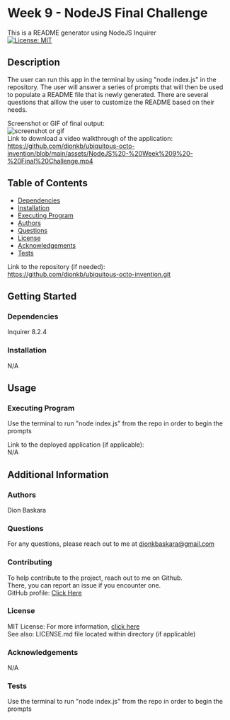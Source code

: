 # Week 9 - NodeJS Final Challenge

  This is a README generator using NodeJS Inquirer  
  [![License: MIT](https://img.shields.io/badge/License-MIT-yellow.svg)](https://opensource.org/licenses/MIT)

  ## Description

  The user can run this app in the terminal by using "node index.js" in the repository. The user will answer a series of prompts that will then be used to populate a README file that is newly generated. There are several questions that alllow the user to customize the README based on their needs.

  Screenshot or GIF of final output:  
  ![screenshot or gif](./assets/NodeJS%20-%20Week%209%20-%20Final%20Challenge.gif)  
  Link to download a video walkthrough of the application:  
  https://github.com/dionkb/ubiquitous-octo-invention/blob/main/assets/NodeJS%20-%20Week%209%20-%20Final%20Challenge.mp4

  ## Table of Contents
  * [Dependencies](#dependencies)
  * [Installation](#installation)
  * [Executing Program](#execution)
  * [Authors](#authors)
  * [Questions](#questions)
  * [License](#license)
  * [Acknowledgements](#acknowledgements)
  * [Tests](#tests)

  Link to the repository (if needed):  
  https://github.com/dionkb/ubiquitous-octo-invention.git

  ## Getting Started

  ### Dependencies
  Inquirer 8.2.4

  ### Installation
  N/A

  ## Usage

  ### Executing Program
  Use the terminal to run "node index.js" from the repo in order to begin the prompts
  
  Link to the deployed application (if applicable):  
  N/A

  ## Additional Information

  ### Authors
  Dion Baskara

  ### Questions
  For any questions, please reach out to me at dionkbaskara@gmail.com

  ### Contributing
  To help contribute to the project, reach out to me on Github.  
  There, you can report an issue if you encounter one.  
  GitHub profile: <a href="https://github.com/dionkb">Click Here</a>

  ### License  
  MIT License: For more information,  <a href="https://opensource.org/license/mit/">click here</a>  
  See also: LICENSE.md file located within directory (if applicable) 

  ### Acknowledgements
  N/A

  ### Tests
  Use the terminal to run "node index.js" from the repo in order to begin the prompts
  